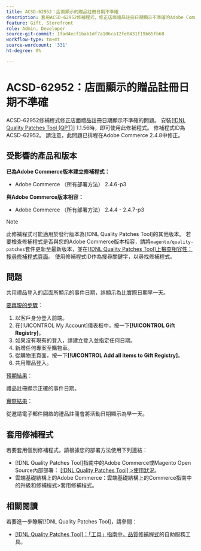 ```yaml
---
title: ACSD-62952：店面顯示的贈品註冊日期不準確
description: 套用ACSD-62952修補程式，修正店面禮品註冊日期顯示不準確的Adobe Commerce問題。
feature: Gift, Storefront
role: Admin, Developer
source-git-commit: 1fad4ecf1bab1df7a106ca12fe0431f19b65fb68
workflow-type: tm+mt
source-wordcount: '331'
ht-degree: 0%

---
```



# ACSD-62952：店面顯示的贈品註冊日期不準確

ACSD-62952修補程式修正店面禮品註冊日期顯示不準確的問題。 安裝[[!DNL Quality Patches Tool (QPT)]](/help/tools/quality-patches-tool/quality-patches-tool-to-self-serve-quality-patches.md) 1.1.56時，即可使用此修補程式。 修補程式ID為ACSD-62952。 請注意，此問題已排程在Adobe Commerce 2.4.8中修正。

## 受影響的產品和版本

**已為Adobe Commerce版本建立修補程式：**

* Adobe Commerce （所有部署方法） 2.4.6-p3

**與Adobe Commerce版本相容：**

* Adobe Commerce （所有部署方法） 2.4.4 - 2.4.7-p3

>[!NOTE]
>
>此修補程式可能適用於發行版本為[!DNL Quality Patches Tool]的其他版本。 若要檢查修補程式是否與您的Adobe Commerce版本相容，請將`magento/quality-patches`套件更新至最新版本，並在[[!DNL Quality Patches Tool]上檢查相容性：搜尋修補程式頁面](https://experienceleague.adobe.com/tools/commerce-quality-patches/index.html)。 使用修補程式ID作為搜尋關鍵字，以尋找修補程式。

## 問題

共用禮品登入的店面所顯示的事件日期，誤顯示為比實際日期早一天。

<u>要再現的步驟</u>：

1. 以客戶身分登入前端。
1. 在[!UICONTROL My Account]儀表板中，按一下&#x200B;**[!UICONTROL Gift Registry]**。
1. 如果沒有現有的登入，請建立登入並指定任何日期。
1. 新增任何專案至購物車。
1. 從購物車頁面，按一下&#x200B;**[!UICONTROL Add all items to Gift Registry]**。
1. 共用贈品登入。

<u>預期結果</u>：

禮品註冊顯示正確的事件日期。

<u>實際結果</u>：

從邀請電子郵件開啟的禮品註冊會將活動日期顯示為早一天。

## 套用修補程式

若要套用個別修補程式，請根據您的部署方法使用下列連結：

* [!DNL Quality Patches Tool]指南中的Adobe Commerce或Magento Open Source內部部署： [[!DNL Quality Patches Tool] >使用狀況](/help/tools/quality-patches-tool/usage.md)。
* 雲端基礎結構上的Adobe Commerce：雲端基礎結構上的Commerce指南中的升級和修補程式>套用修補程式。

## 相關閱讀

若要進一步瞭解[!DNL Quality Patches Tool]，請參閱：

* [[!DNL Quality Patches Tool]：「工具」指南中，品質修補程式](/help/tools/quality-patches-tool/quality-patches-tool-to-self-serve-quality-patches.md)的自助服務工具。

